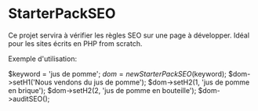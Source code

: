 # StarterPackSEO
Ce projet servira à vérifier les règles SEO sur une page à développer. Idéal pour les sites écrits en PHP from scratch.

Exemple d'utilisation:

$keyword = 'jus de pomme';
$dom = new StarterPackSEO($keyword);
$dom->setH1('Nous vendons du jus de pomme');
$dom->setH2(1, 'jus de pomme en brique');
$dom->setH2(2, 'jus de pomme en bouteille');
$dom->auditSEO();
